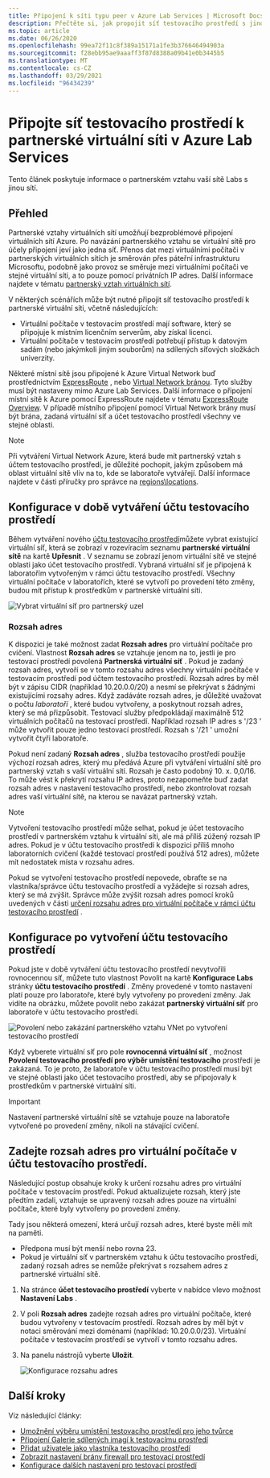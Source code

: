 ```yaml
---
title: Připojení k síti typu peer v Azure Lab Services | Microsoft Docs
description: Přečtěte si, jak propojit síť testovacího prostředí s jinou sítí jako s partnerským vztahem. Propojte například svou místní organizaci/vysokou síť s virtuální sítí testovacího prostředí v Azure.
ms.topic: article
ms.date: 06/26/2020
ms.openlocfilehash: 99ea72f11c8f389a15171a1fe3b376646494903a
ms.sourcegitcommit: f28ebb95ae9aaaff3f87d8388a09b41e0b3445b5
ms.translationtype: MT
ms.contentlocale: cs-CZ
ms.lasthandoff: 03/29/2021
ms.locfileid: "96434239"
---
```

# <a name="connect-your-labs-network-with-a-peer-virtual-network-in-azure-lab-services"></a>Připojte síť testovacího prostředí k partnerské virtuální síti v Azure Lab Services

Tento článek poskytuje informace o partnerském vztahu vaší sítě Labs s jinou sítí.

## <a name="overview"></a>Přehled

Partnerské vztahy virtuálních sítí umožňují bezproblémové připojení virtuálních sítí Azure. Po navázání partnerského vztahu se virtuální sítě pro účely připojení jeví jako jedna síť. Přenos dat mezi virtuálními počítači v partnerských virtuálních sítích je směrován přes páteřní infrastrukturu Microsoftu, podobně jako provoz se směruje mezi virtuálními počítači ve stejné virtuální síti, a to pouze pomocí privátních IP adres. Další informace najdete v tématu [partnerský vztah virtuálních sítí](../virtual-network/virtual-network-peering-overview.md).

V některých scénářích může být nutné připojit síť testovacího prostředí k partnerské virtuální síti, včetně následujících:

- Virtuální počítače v testovacím prostředí mají software, který se připojuje k místním licenčním serverům, aby získal licenci.
- Virtuální počítače v testovacím prostředí potřebují přístup k datovým sadám (nebo jakýmkoli jiným souborům) na sdílených síťových složkách univerzity.

Některé místní sítě jsou připojené k Azure Virtual Network buď prostřednictvím [ExpressRoute](../expressroute/expressroute-introduction.md) , nebo [Virtual Network bránou](../vpn-gateway/vpn-gateway-about-vpngateways.md). Tyto služby musí být nastaveny mimo Azure Lab Services. Další informace o připojení místní sítě k Azure pomocí ExpressRoute najdete v tématu [ExpressRoute Overview](../expressroute/expressroute-introduction.md). V případě místního připojení pomocí Virtual Network brány musí být brána, zadaná virtuální síť a účet testovacího prostředí všechny ve stejné oblasti.

> [!NOTE]
> Při vytváření Virtual Network Azure, která bude mít partnerský vztah s účtem testovacího prostředí, je důležité pochopit, jakým způsobem má oblast virtuální sítě vliv na to, kde se laboratoře vytvářejí.  Další informace najdete v části příručky pro správce na [regions\locations](./administrator-guide.md#regionslocations).

## <a name="configure-at-the-time-of-lab-account-creation"></a>Konfigurace v době vytváření účtu testovacího prostředí

Během vytváření nového [účtu testovacího prostředí](tutorial-setup-lab-account.md)můžete vybrat existující virtuální síť, která se zobrazí v rozevíracím seznamu **partnerské virtuální sítě** na kartě **Upřesnit** .  V seznamu se zobrazí jenom virtuální sítě ve stejné oblasti jako účet testovacího prostředí. Vybraná virtuální síť je připojená k laboratořím vytvořeným v rámci účtu testovacího prostředí.  Všechny virtuální počítače v laboratořích, které se vytvoří po provedení této změny, budou mít přístup k prostředkům v partnerské virtuální síti.

![Vybrat virtuální síť pro partnerský uzel](./media/how-to-connect-peer-virtual-network/select-vnet-to-peer.png)

### <a name="address-range"></a>Rozsah adres

K dispozici je také možnost zadat **Rozsah adres** pro virtuální počítače pro cvičení.  Vlastnost **Rozsah adres** se vztahuje jenom na to, jestli je pro testovací prostředí povolená **Partnerská virtuální síť** . Pokud je zadaný rozsah adres, vytvoří se v tomto rozsahu adres všechny virtuální počítače v testovacím prostředí pod účtem testovacího prostředí. Rozsah adres by měl být v zápisu CIDR (například 10.20.0.0/20) a nesmí se překrývat s žádnými existujícími rozsahy adres.  Když zadáváte rozsah adres, je důležité uvažovat o počtu *laboratoří* , které budou vytvořeny, a poskytnout rozsah adres, který se má přizpůsobit. Testovací služby předpokládají maximálně 512 virtuálních počítačů na testovací prostředí.  Například rozsah IP adres s '/23 ' může vytvořit pouze jedno testovací prostředí.  Rozsah s '/21 ' umožní vytvořit čtyři laboratoře.

Pokud není zadaný **Rozsah adres** , služba testovacího prostředí použije výchozí rozsah adres, který mu předává Azure při vytváření virtuální sítě pro partnerský vztah s vaší virtuální sítí.  Rozsah je často podobný 10. x. 0,0/16.  To může vést k překrytí rozsahu IP adres, proto nezapomeňte buď zadat rozsah adres v nastavení testovacího prostředí, nebo zkontrolovat rozsah adres vaší virtuální sítě, na kterou se navázat partnerský vztah.

> [!NOTE]
> Vytvoření testovacího prostředí může selhat, pokud je účet testovacího prostředí v partnerském vztahu k virtuální síti, ale má příliš zúžený rozsah IP adres. Pokud je v účtu testovacího prostředí k dispozici příliš mnoho laboratorních cvičení (každé testovací prostředí používá 512 adres), můžete mít nedostatek místa v rozsahu adres. 
> 
> Pokud se vytvoření testovacího prostředí nepovede, obraťte se na vlastníka/správce účtu testovacího prostředí a vyžádejte si rozsah adres, který se má zvýšit. Správce může zvýšit rozsah adres pomocí kroků uvedených v části [určení rozsahu adres pro virtuální počítače v rámci účtu testovacího prostředí](#specify-an-address-range-for-vms-in-the-lab-account) . 

## <a name="configure-after-the-lab-account-is-created"></a>Konfigurace po vytvoření účtu testovacího prostředí

Pokud jste v době vytváření účtu testovacího prostředí nevytvořili rovnocennou síť, můžete tuto vlastnost Povolit na kartě **Konfigurace Labs** stránky **účtu testovacího prostředí** . Změny provedené v tomto nastavení platí pouze pro laboratoře, které byly vytvořeny po provedení změny. Jak vidíte na obrázku, můžete povolit nebo zakázat **partnerský virtuální síť** pro laboratoře v účtu testovacího prostředí.

![Povolení nebo zakázání partnerského vztahu VNet po vytvoření testovacího prostředí](./media/how-to-connect-peer-virtual-network/select-vnet-to-peer-existing-lab.png)

Když vyberete virtuální síť pro pole **rovnocenná virtuální síť** , možnost **Povolení testovacího prostředí pro výběr umístění testovacího** prostředí je zakázaná. To je proto, že laboratoře v účtu testovacího prostředí musí být ve stejné oblasti jako účet testovacího prostředí, aby se připojovaly k prostředkům v partnerské virtuální síti.

> [!IMPORTANT]
> Nastavení partnerské virtuální sítě se vztahuje pouze na laboratoře vytvořené po provedení změny, nikoli na stávající cvičení.


## <a name="specify-an-address-range-for-vms-in-the-lab-account"></a>Zadejte rozsah adres pro virtuální počítače v účtu testovacího prostředí.
Následující postup obsahuje kroky k určení rozsahu adres pro virtuální počítače v testovacím prostředí. Pokud aktualizujete rozsah, který jste předtím zadali, vztahuje se upravený rozsah adres pouze na virtuální počítače, které byly vytvořeny po provedení změny. 

Tady jsou některá omezení, která určují rozsah adres, které byste měli mít na paměti. 

- Předpona musí být menší nebo rovna 23. 
- Pokud je virtuální síť v partnerském vztahu k účtu testovacího prostředí, zadaný rozsah adres se nemůže překrývat s rozsahem adres z partnerské virtuální sítě.

1. Na stránce **účet testovacího prostředí** vyberte v nabídce vlevo možnost **Nastavení Labs** .
2. V poli **Rozsah adres** zadejte rozsah adres pro virtuální počítače, které budou vytvořeny v testovacím prostředí. Rozsah adres by měl být v notaci směrování mezi doménami (například: 10.20.0.0/23). Virtuální počítače v testovacím prostředí se vytvoří v tomto rozsahu adres.
3. Na panelu nástrojů vyberte **Uložit**. 

    ![Konfigurace rozsahu adres](./media/how-to-manage-lab-accounts/labs-configuration-page-address-range.png)

## <a name="next-steps"></a>Další kroky

Viz následující články:

- [Umožnění výběru umístění testovacího prostředí pro jeho tvůrce](allow-lab-creator-pick-lab-location.md)
- [Připojení Galerie sdílených imagí k testovacímu prostředí](how-to-attach-detach-shared-image-gallery.md)
- [Přidat uživatele jako vlastníka testovacího prostředí](how-to-add-user-lab-owner.md)
- [Zobrazit nastavení brány firewall pro testovací prostředí](how-to-configure-firewall-settings.md)
- [Konfigurace dalších nastavení pro testovací prostředí](how-to-configure-lab-accounts.md)
